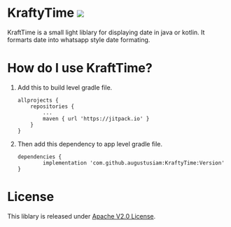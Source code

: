 # KraftyTime [![](https://jitpack.io/v/augustusiam/KraftyTime.svg)](https://jitpack.io/#augustusiam/KraftyTime)

KraftTime is a small light liblary for displaying date in java or kotlin. It formarts date into whatsapp style date formating.
# How do I use KraftTime?
1. Add this to build level gradle file.
	```
	allprojects {
		repositories {
			...
			maven { url 'https://jitpack.io' }
		}
	}
	```
2. Then add this dependency to app level gradle file.
	```
	dependencies {
	        implementation 'com.github.augustusiam:KraftyTime:Version'
	}
	```
# License
This liblary is released under [Apache V2.0 License](https://github.com/augustusiam/KraftyTime/blob/master/LICENSE).
